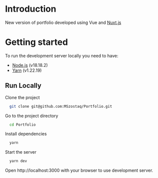 # Introduction

New version of portfolio developed using Vue and [Nuxt.js](https://nuxt.com/docs/getting-started/introduction)

# Getting started

To run the development server locally you need to have:

- [Node.js](https://nodejs.org/en) (v18.18.2)
- [Yarn](https://yarnpkg.com/getting-started/install) (v1.22.19)

## Run Locally

Clone the project

```bash
  git clone git@github.com:MSzostaq/Portfolio.git
```

Go to the project directory

```bash
  cd Portfolio
```

Install dependencies

```bash
  yarn
```

Start the server

```bash
  yarn dev
```

Open http://localhost:3000 with your browser to use development server.

